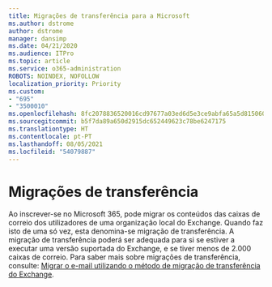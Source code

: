 ```yaml
---
title: Migrações de transferência para a Microsoft
ms.author: dstrome
author: dstrome
manager: dansimp
ms.date: 04/21/2020
ms.audience: ITPro
ms.topic: article
ms.service: o365-administration
ROBOTS: NOINDEX, NOFOLLOW
localization_priority: Priority
ms.custom:
- "695"
- "3500010"
ms.openlocfilehash: 8fc2078836520016cd97677a03ed6d5e3ce9abfa65a5d815060630c222e1d3d8
ms.sourcegitcommit: b5f7da89a650d2915dc652449623c78be6247175
ms.translationtype: HT
ms.contentlocale: pt-PT
ms.lasthandoff: 08/05/2021
ms.locfileid: "54079887"
---
```

# <a name="cutover-migrations"></a>Migrações de transferência

Ao inscrever-se no Microsoft 365, pode migrar os conteúdos das caixas de correio dos utilizadores de uma organização local do Exchange. Quando faz isto de uma só vez, esta denomina-se migração de transferência. A migração de transferência poderá ser adequada para si se estiver a executar uma versão suportada do Exchange, e se tiver menos de 2.000 caixas de correio. Para saber mais sobre migrações de transferência, consulte: [Migrar o e-mail utilizando o método de migração de transferência do Exchange](https://docs.microsoft.com/Exchange/mailbox-migration/cutover-migration-to-office-365).
  